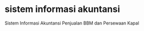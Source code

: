 sistem informasi akuntansi 
==============

Sistem Informasi Akuntansi Penjualan BBM dan Persewaan Kapal